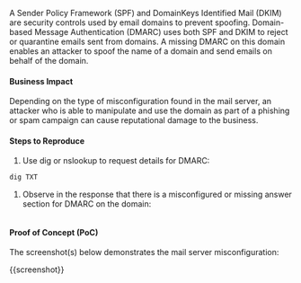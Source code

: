 A Sender Policy Framework (SPF) and DomainKeys Identified Mail (DKIM) are security controls used by email domains to prevent spoofing. Domain-based Message Authentication (DMARC) uses both SPF and DKIM to reject or quarantine emails sent from domains. A missing DMARC on this domain enables an attacker to spoof the name of a domain and send emails on behalf of the domain.

#### Business Impact

Depending on the type of misconfiguration found in the mail server, an attacker who is able to  manipulate and use the domain as part of a phishing or spam campaign can cause reputational damage to the business.

#### Steps to Reproduce

1. Use dig or nslookup to request details for DMARC:

```bash
dig TXT 
```

1. Observe in the response that there is a misconfigured or missing answer section for DMARC on the domain:

```text
```

#### Proof of Concept (PoC)

The screenshot(s) below demonstrates the mail server misconfiguration:

{{screenshot}}
